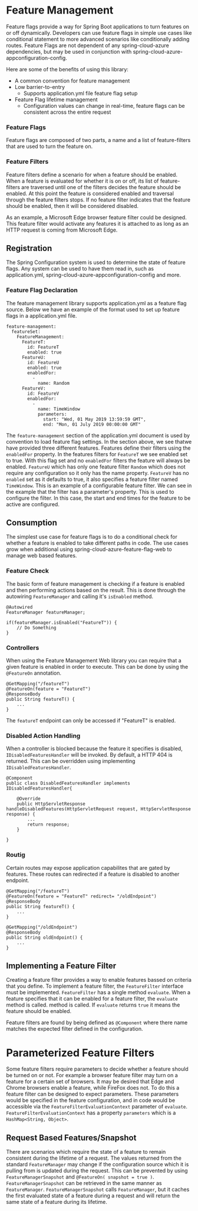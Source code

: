 # Feature Management
Feature flags provide a way for Spring Boot applications to turn features on or off dynamically. Developers can use feature flags in simple use cases like conditional statement to more advanced scenarios like conditionally adding routes. Feature Flags are not dependent of any spring-cloud-azure dependencies, but may be used in conjunction with spring-cloud-azure-appconfiguration-config.

Here are some of the benefits of using this library:
* A common convention for feature management
* Low barrier-to-entry
  * Supports application.yml file feature flag setup
* Feature Flag lifetime management
  * Configuration values can change in real-time, feature flags can be consistent across the entire request

### Feature Flags
Feature flags are composed of two parts, a name and a list of feature-filters that are used to turn the feature on.

### Feature Filters
Feature filters define a scenario for when a feature should be enabled. When a feature is evaluated for whether it is on or off, its list of feature-filters are traversed until one of the filters decides the feature should be enabled. At this point the feature is considered enabled and traversal through the feature filters stops. If no feature filter indicates that the feature should be enabled, then it will be considered disabled.

As an example, a Microsoft Edge browser feature filter could be designed. This feature filter would activate any features it is attached to as long as an HTTP request is coming from Microsoft Edge.

## Registration
The Spring Configuration system is used to determine the state of feature flags. Any system can be used to have them read in, such as application.yml, spring-cloud-azure-appconfiguration-config and more.

### Feature Flag Declaration
The feature management library supports application.yml as a feature flag source. Below we have an example of the format used to set up feature flags in a application.yml file.

```
feature-management:
  featureSet:
    FeatureManagement:
      FeatureT:
        id: FeatureT
        enabled: true
      FeatureU:
        id: FeatureU
        enabled: true
        enabledFor:
          -
            name: Random
      FeatureV:
        id: FeatureV
        enabledFor:
          -
            name: TimeWindow
            parameters:
              start: "Wed, 01 May 2019 13:59:59 GMT",
              end: "Mon, 01 July 2019 00:00:00 GMT"
```

The `feature-management` section of the application.yml document is used by convention to load feature flag settings. In the section above, we see thatwe have provided three different features. Features define their filters using the `enabledFor`  property. In the features filters for `FeatureT` we see enabled set to true. With this flag set and no `enabledFor` filters the feature will always be enabled. `FeatureU` which has only one feature filter `Random` which does not require any configuration so it only has the name property. `FeatureV` has no `enabled` set as it defaults to true, it also specifies a feature filter named `TimeWindow`. This is an example of a configurable feature filter. We can see in the example that the filter has a parameter's property. This is used to configure the filter. In this case, the start and end times for the feature to be active are configured.

## Consumption
The simplest use case for feature flags is to do a conditional check for whether a feature is enabled to take different paths in code. The use cases grow when additional using spring-cloud-azure-feature-flag-web to manage web based features.

### Feature Check
The basic form of feature management is checking if a feature is enabled and then performing actions based on the result. This is done through the autowiring `FeatureManager` and calling it's `isEnabled` method.

```
@Autowired
FeatureManager featureManager;

if(featureManager.isEnabled("FeatureT")) {
    // Do Something
}
```

### Controllers
When using the Feature Management Web library you can require that a given feature  is enabled in order to execute. This can be done by using the `@FeatureOn` annotation.

```
@GetMapping("/featureT")
@FeatureOn(feature = "FeatureT")
@ResponseBody
public String featureT() {
    ...
}
```

The `featureT` endpoint can only be accessed if "FeatureT" is enabled.

### Disabled Action Handling
When a controller is blocked because the feature it specifies is disabled, `IDisabledFeaturesHandler` will be invoked. By default, a HTTP 404 is returned. This can be overridden using implementing `IDisabledFeaturesHandler`.

```
@Component
public class DisabledFeaturesHandler implements IDisabledFeaturesHandler{

    @Override
    public HttpServletResponse handleDisabledFeatures(HttpServletRequest request, HttpServletResponse response) {
        ...
        return response;
    }

}

```

### Routig
Certain routes may expose application capabilites that are gated by features. These routes can redirected if a feature is disabled to another endpoint.

```
@GetMapping("/featureT")
@FeatureOn(feature = "FeatureT" redirect= "/oldEndpoint")
@ResponseBody
public String featureT() {
    ...
}

@GetMapping("/oldEndpoint")
@ResponseBody
public String oldEndpoint() {
    ...
}
```

## Implementing a Feature Filter
Creating a feature filter provides a way to enable features bassed on criteria that you define. To implement a feature filter, the `FeatureFilter` interface must be implemented. `FeatureFilter` has a single method `evaluate`. When a feature specifies that it can be enabled for a feature filter, the `evaluate` method is called. method is called. If `evaluate` returns `true` it means the feature should be enabled.

Feature filters are found by being defined as `@Component` where there name matches the expected filter defined in the configuration.

# Parameterized Feature Filters
Some feature filters require parameters to decide whether a feature should be turned on or not. For example a browser feature filter may turn on a feature for a certain set of browsers. It may be desired that Edge and Chrome browsers enable a feature, while FireFox does not. To do this a feature filter can be designed to expect parameters. These parameters would be specified in the feature configuration, and in code would be accessible via the `FeatureFilterEvaluationContext` parameter of `evaluate`. `FeatureFilterEvaluationContext` has a property `parameters` which is a `HashMap<String, Object>`.

## Request Based Features/Snapshot
There are scenarios which require the state of a feature to remain consistent during the lifetime of a request. The values returned from the standard `FeatureManager` may change if the configuration source which it is pulling from is updated during the request. This can be prevented by using `FeatureManagerSnapshot` and `@FeatureOn( snapshot = true )`. `FeatureManagerSnapshot` can be retrieved in the same manner as `FeatureManager`. `FeatureManagerSnapshot` calls `FeatureManager`, but it caches the first evaluated state of a feature during a request and will return the same state of a feature during its lifetime.